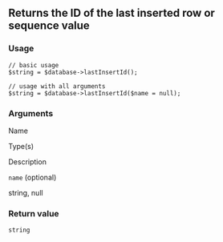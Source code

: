 Returns the ID of the last inserted row or sequence value
---------------------------------------------------------

### Usage

    // basic usage
    $string = $database->lastInsertId();
    
    // usage with all arguments
    $string = $database->lastInsertId($name = null);

### Arguments

Name

Type(s)

Description

`name` (optional)

string, null

### Return value

`string`


